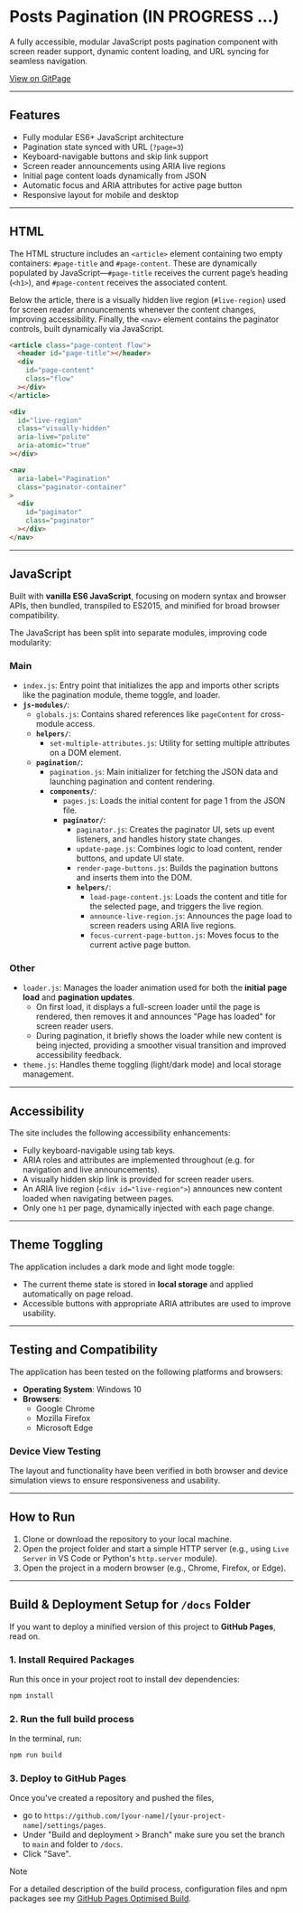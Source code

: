 # Posts Pagination (IN PROGRESS ...)

A fully accessible, modular JavaScript posts pagination component with screen reader support, dynamic content loading, and URL syncing for seamless navigation.

[View on GitPage](https://chrisnajman.github.io/posts-pagination)

---

## Features

- Fully modular ES6+ JavaScript architecture
- Pagination state synced with URL (`?page=3`)
- Keyboard-navigable buttons and skip link support
- Screen reader announcements using ARIA live regions
- Initial page content loads dynamically from JSON
- Automatic focus and ARIA attributes for active page button
- Responsive layout for mobile and desktop

---

## HTML

The HTML structure includes an `<article>` element containing two empty containers: `#page-title` and `#page-content`. These are dynamically populated by JavaScript—`#page-title` receives the current page’s heading (`<h1>`), and `#page-content` receives the associated content.

Below the article, there is a visually hidden live region (`#live-region`) used for screen reader announcements whenever the content changes, improving accessibility. Finally, the `<nav>` element contains the paginator controls, built dynamically via JavaScript.

```html
<article class="page-content flow">
  <header id="page-title"></header>
  <div
    id="page-content"
    class="flow"
  ></div>
</article>

<div
  id="live-region"
  class="visually-hidden"
  aria-live="polite"
  aria-atomic="true"
></div>

<nav
  aria-label="Pagination"
  class="paginator-container"
>
  <div
    id="paginator"
    class="paginator"
  ></div>
</nav>
```

---

## JavaScript

Built with **vanilla ES6 JavaScript**, focusing on modern syntax and browser APIs, then bundled, transpiled to ES2015, and minified for broad browser compatibility.

The JavaScript has been split into separate modules, improving code modularity:

### Main

- `index.js`: Entry point that initializes the app and imports other scripts like the pagination module, theme toggle, and loader.
- **`js-modules/`**:
  - `globals.js`: Contains shared references like `pageContent` for cross-module access.
  - **`helpers/`**:
    - `set-multiple-attributes.js`: Utility for setting multiple attributes on a DOM element.
  - **`pagination/`**:
    - `pagination.js`: Main initializer for fetching the JSON data and launching pagination and content rendering.
    - **`components/`**:
      - `pages.js`: Loads the initial content for page 1 from the JSON file.
      - **`paginator/`**:
        - `paginator.js`: Creates the paginator UI, sets up event listeners, and handles history state changes.
        - `update-page.js`: Combines logic to load content, render buttons, and update UI state.
        - `render-page-buttons.js`: Builds the pagination buttons and inserts them into the DOM.
        - **`helpers/`**:
          - `load-page-content.js`: Loads the content and title for the selected page, and triggers the live region.
          - `announce-live-region.js`: Announces the page load to screen readers using ARIA live regions.
          - `focus-current-page-button.js`: Moves focus to the current active page button.

### Other

- `loader.js`: Manages the loader animation used for both the **initial page load** and **pagination updates**.
  - On first load, it displays a full-screen loader until the page is rendered, then removes it and announces "Page has loaded" for screen reader users.
  - During pagination, it briefly shows the loader while new content is being injected, providing a smoother visual transition and improved accessibility feedback.
- `theme.js`: Handles theme toggling (light/dark mode) and local storage management.

---

## Accessibility

The site includes the following accessibility enhancements:

- Fully keyboard-navigable using tab keys.
- ARIA roles and attributes are implemented throughout (e.g. for navigation and live announcements).
- A visually hidden skip link is provided for screen reader users.
- An ARIA live region (`<div id="live-region">`) announces new content loaded when navigating between pages.
- Only one `h1` per page, dynamically injected with each page change.

---

## Theme Toggling

The application includes a dark mode and light mode toggle:

- The current theme state is stored in **local storage** and applied automatically on page reload.
- Accessible buttons with appropriate ARIA attributes are used to improve usability.

---

## Testing and Compatibility

The application has been tested on the following platforms and browsers:

- **Operating System**: Windows 10
- **Browsers**:
  - Google Chrome
  - Mozilla Firefox
  - Microsoft Edge

### Device View Testing

The layout and functionality have been verified in both browser and device simulation views to ensure responsiveness and usability.

---

## How to Run

1. Clone or download the repository to your local machine.
2. Open the project folder and start a simple HTTP server (e.g., using `Live Server` in VS Code or Python's `http.server` module).
3. Open the project in a modern browser (e.g., Chrome, Firefox, or Edge).

---

## Build & Deployment Setup for `/docs` Folder

If you want to deploy a minified version of this project to **GitHub Pages**, read on.

### 1. Install Required Packages

Run this once in your project root to install dev dependencies:

```bash
npm install
```

### 2. Run the full build process

In the terminal, run:

```bash
npm run build
```

### 3. Deploy to GitHub Pages

Once you've created a repository and pushed the files,

- go to `https://github.com/[your-name]/[your-project-name]/settings/pages`.
- Under "Build and deployment > Branch" make sure you set the branch to `main` and folder to `/docs`.
- Click "Save".

> [!NOTE]
> For a detailed description of the build process, configuration files and npm packages see my [GitHub Pages Optimised Build](https://github.com/chrisnajman/github-pages-optimised-build).

